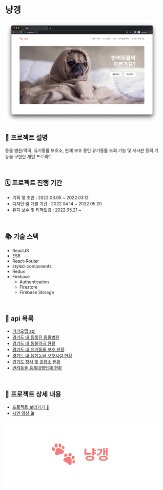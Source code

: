 # 냥갱

<img src="./markdown/images/main.png">

## 📄 프로젝트 설명

동물 병원/약국, 유기동물 보호소, 현재 보호 중인 유기동물 조회 기능 및 게시판 등의 기능을 구현한 개인 프로젝트

<br />

## 🗓 프로젝트 진행 기간

- 기획 및 초안 : 2022.03.05 ~ 2022.03.12
- 디자인 및 개발 기간 : 2022.04.14 ~ 2022.05.20
- 유지 보수 및 리팩토링 : 2022.05.21 ~

<br />

## 📚 기술 스택

- ReactJS
- ES6
- React-Router
- styled-components
- Redux
- Firebase
  - Authentication
  - Firestore
  - Firebase Storage

<br />

## 📑 api 목록

- [카카오맵 api](https://apis.map.kakao.com/web/guide/ "카카오맵 api 문서 이동")
- [경기도 내 등록된 동물병원](https://data.gg.go.kr/portal/data/service/selectServicePage.do?page=1&rows=10&sortColumn=&sortDirection=&infId=Y5M0CVS8XM2C821G09A813809578&infSeq=3&order=&loc=&searchWord=동물병원&BIZPLC_NM=&BSN_STATE_NM=&REFINE_ROADNM_ADDR=, "공공데이터포털 이동")
- [경기도 내 동물약국 현황](https://data.gg.go.kr/portal/data/service/selectServicePage.do?page=1&rows=10&sortColumn=&sortDirection=&infId=1664G9P3897924K608Z3588543&infSeq=3&order=&loc=&searchWord=동물약국, "공공데이터포털 이동")
- [경기도 내 유기동물 보호 현황](https://data.gg.go.kr/portal/data/service/selectServicePage.do?page=1&sortColumn=&sortDirection=&infId=UOKOBXSYKT10BAGIDAXZ28522406&infSeq=1&searchWord=유기동물, "공공데이터포털 이동")
- [경기도 내 유기동물 보호시설 현황](https://data.gg.go.kr/portal/data/service/selectServicePage.do?page=1&rows=10&sortColumn=&sortDirection=&infId=IFCTHC90596EV59Q861V1622341&infSeq=1&order=&loc=&searchWord=유기동물, "공공데이터포털 이동")
- [경기도 청사 및 출장소 현황](https://data.gg.go.kr/portal/data/service/selectServicePage.do?page=1&rows=10&sortColumn=&sortDirection=&infId=4S17FIR05U0L2SOW82B712842838&infSeq=3&order=&loc=&searchWord=청사, "공공데이터포털 이동")
- [반려동물 등록대행업체 현황](https://data.gg.go.kr/portal/data/service/selectServicePage.do?page=1&sortColumn=&sortDirection=&infId=FD37CI7UL6TCGFW1US9028574467&infSeq=1&searchWord=동물등록, "공공데이터포털 이동")

<br />

## 👀 프로젝트 상세 내용

- [프로젝트 보러가기 📝](https://www.notion.so/60cdd0d1c2f24a488bbfb0cb9df115f5 "Notion으로 이동")
- [시연 영상 🎬](https://drive.google.com/file/d/1AGNiThBoy7zJX6zi_sgGa7Kt8F-29L1B/view "Google Drive로 이동")

<img src="./src/images/nyang-gang.png">

